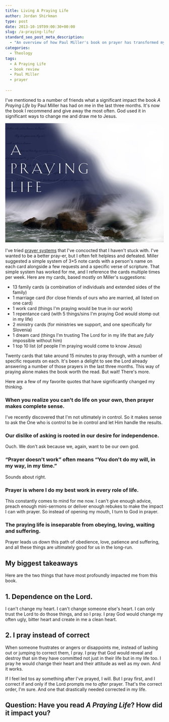 ```yaml
---
title: Living A Praying Life
author: Jordan Shirkman
type: post
date: 2013-10-19T09:00:30+00:00
slug: /a-praying-life/
standard_seo_post_meta_description:
  - "An overview of how Paul Miller's book on prayer has transformed my spiritual life."
categories:
  - Theology
tags:
  - A Praying Life
  - book review
  - Paul Miller
  - prayer

---
```

I've mentioned to a number of friends what a significant impact the book _A Praying Life_ by Paul Miller has had on me in the last three months. It's now the book I recommend and give away the most often. God used it in significant ways to change me and draw me to Jesus.

[![Image](/static/images/a-praying-life.jpeg)](https://jshirk.com/blog/a-praying-life)

I've tried [prayer systems](https://jshirk.com/blog/organizing-prayers/) that I've concocted that I haven't stuck with. I've wanted to be a better pray-er, but I often felt helpless and defeated. Miller suggested a simple system of 3&#215;5 note cards with a person's name on each card alongside a few requests and a specific verse of scripture. That simple system has worked for me, and I reference the cards multiple times per week. Here are my cards, based mostly on Miller's suggestions:

  * 13 family cards (a combination of individuals and extended sides of the family)
  * 1 marriage card (for close friends of ours who are married, all listed on one card)
  * 1 work card (things I'm praying would be true in our work)
  * 1 repentance card (with 5 things/sins I'm praying God would stomp out in my life)
  * 2 ministry cards (for ministries we support, and one specifically for Slovenia)
  * 1 dream card (things I'm trusting The Lord for in my life that are _fully_ impossible without him)
  * 1 top 10 list (of people I'm praying would come to know Jesus)

Twenty cards that take around 15 minutes to pray through, with a number of specific requests on each. It's been a delight to see the Lord already answering a number of those prayers in the last three months. This way of praying alone makes the book worth the read. But wait! There's more.

Here are a few of my favorite quotes that have significantly changed my thinking.<!--more-->

### When you realize you can't do life on your own, then prayer makes complete sense.

I've recently discovered that I'm not ultimately in control. So it makes sense to ask the One who is control to be in control and let Him handle the results.

### Our dislike of asking is rooted in our desire for independence.

Ouch. We don't ask because we, again, want to be our own god.

### “Prayer doesn't work” often means “You don't do my will, in my way, in my time.”

Sounds about right.

### Prayer is where I do my best work in every role of life.

This constantly comes to mind for me now. I can't give enough advice, preach enough mini-sermons or deliver enough rebukes to make the impact I can with prayer. So instead of opening my mouth, I turn to God in prayer.

### The praying life is inseparable from obeying, loving, waiting and suffering.

Prayer leads us down this path of obedience, love, patience and suffering, and all these things are ultimately good for us in the long-run.

## My biggest takeaways

Here are the two things that have most profoundly impacted me from this book.

## 1. Dependence on the Lord.

I can't change my heart. I can't change someone else's heart. I can only trust the Lord to do those things, and so I pray. I pray God would change my often ugly, bitter heart and create in me a clean heart.

## 2. I pray instead of correct

When someone frustrates or angers or disappoints me, instead of lashing out or jumping to correct them, I pray. I pray that God would reveal and destroy that sin they have committed not just in their life but in my life too. I pray he would change their heart and their attitude as well as my own. And it works.

If I feel led tos ay something after I've prayed, I will. But I pray first, and I correct if and only if the Lord prompts me to _after_ prayer. That's the correct order, I'm sure. And one that drastically needed corrected in my life.

## Question: Have you read _A Praying Life_? How did it impact you?
